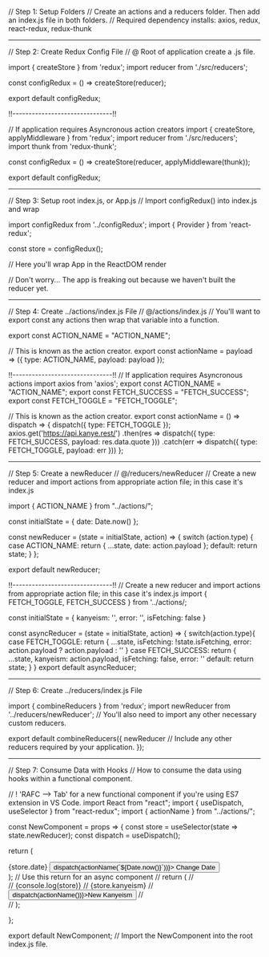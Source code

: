 // Step 1: Setup Folders
// Create an actions and a reducers folder. Then add an index.js file in both folders.
// Required dependency installs: axios, redux, react-redux, redux-thunk

---

// Step 2: Create Redux Config File
// @ Root of application create a <config>.js file.

import { createStore } from 'redux';
import reducer from './src/reducers';

const configRedux = () => createStore(reducer);

export default configRedux;

!!-------------------------------!!

// If application requires Asyncronous action creators
import { createStore, applyMiddleware } from 'redux';
import reducer from './src/reducers';
import thunk from 'redux-thunk';

const configRedux = () => createStore(reducer, applyMiddleware(thunk));

export default configRedux;

---

// Step 3: Setup root index.js, or App.js
// Import configRedux() into index.js and wrap <App />

import configRedux from '../configRedux';
import { Provider } from 'react-redux';

const store = configRedux();

// Here you'll wrap App in the ReactDOM render
<Provider store={store}> <App/> </Provider>

// Don't worry... The app is freaking out because we haven't built the reducer yet.

---

// Step 4: Create ../actions/index.js File
// @/actions/index.js
// You'll want to export const any actions then wrap that variable into a function.

export const ACTION_NAME = "ACTION_NAME";

// This is known as the action creator.
export const actionName = payload => ({
type: ACTION_NAME,
payload: payload
});

!!-------------------------------!!
// If application requires Asyncronous actions
import axios from 'axios';
export const ACTION_NAME = "ACTION_NAME";
export const FETCH_SUCCESS = "FETCH_SUCCESS";
export const FETCH_TOGGLE = "FETCH_TOGGLE";

// This is known as the action creator.
export const actionName = () => dispatch => {
dispatch({ type: FETCH_TOGGLE });
axios.get('https://api.kanye.rest/')
.then(res => dispatch({ type: FETCH_SUCCESS, payload: res.data.quote }))
.catch(err => dispatch({ type: FETCH_TOGGLE, payload: err }))
};

---

// Step 5: Create a newReducer
// @/reducers/newReducer
// Create a new reducer and import actions from appropriate action file; in this case it's index.js

import { ACTION_NAME } from "../actions/";

const initialState = {
date: Date.now()
};

const newReducer = (state = initialState, action) => {
switch (action.type) {
case ACTION_NAME:
return {
...state,
date: action.payload
};
default:
return state;
}
};

export default newReducer;

!!-------------------------------!!
// Create a new reducer and import actions from appropriate action file; in this case it's index.js
import { FETCH_TOGGLE, FETCH_SUCCESS } from '../actions/;

const initialState = {
kanyeism: '',
error: '',
isFetching: false
}

const asyncReducer = (state = initialState, action) => {
switch(action.type){
case FETCH_TOGGLE:
return {
...state,
isFetching: !state.isFetching,
error: action.payload ? action.payload : ''
}
case FETCH_SUCCESS:
return {
...state,
kanyeism: action.payload,
isFetching: false,
error: ''
default:
return state;
}
}
export default asyncReducer;

---

// Step 6: Create ../reducers/index.js File

import { combineReducers } from 'redux';
import newReducer from '../reducers/newReducer';
// You'll also need to import any other necessary custom reducers.

export default combineReducers({
newReducer
// Include any other reducers required by your application.
});

---

// Step 7: Consume Data with Hooks
// How to consume the data using hooks within a functional component.

// ! 'RAFC --> Tab' for a new functional component if you're using ES7 extension in VS Code.
import React from "react";
import { useDispatch, useSelector } from "react-redux";
import { actionName } from "../actions/";

const NewComponent = props => {
const store = useSelector(state => state.newReducer);
const dispatch = useDispatch();

return (

<div>
<span>{store.date}</span>
<button onClick={() => dispatch(actionName(`${Date.now()}`))}>
Change Date
</button>
</div>
);
// Use this return for an async component
// return (
// <div>
// {console.log(store)}
// <span>{store.kanyeism}</span>
// <button onClick={() => dispatch(actionName())}>New Kanyeism</button>
// </div>
// );

};

export default NewComponent;
// Import the NewComponent into the root index.js file.
